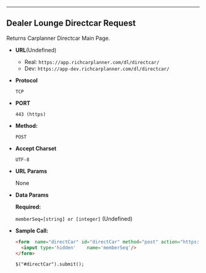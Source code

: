
---

**Dealer Lounge Directcar Request**
----
  Returns Carplanner Directcar Main Page.

* **URL**(Undefined)

  - Real: `https://app.richcarplanner.com/dl/directcar/`
  - Dev: `https://app-dev.richcarplanner.com/dl/directcar/`

* **Protocol**

  `TCP`

* **PORT**

  `443 (https)`

* **Method:**

  `POST`

* **Accept Charset**

  `UTF-8`

*  **URL Params**

    None

* **Data Params**

  **Required:**

  `memberSeq=[string] or [integer]` (Undefined)

* **Sample Call:**

  ```html
  <form  name="directCar" id="directCar" method="post" action="https://TARGET_HOST/dl/directcar/">
    <input type='hidden' 	name='memberSeq'/>
  </form>

  $("#directCar").submit();
  ```
